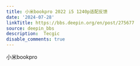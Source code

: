 ```yaml
---
title: 小米bookpro 2022 i5 1240p适配反馈
date: '2024-07-28'
linkTitle: https://bbs.deepin.org/en/post/275677
source: deepin_bbs
description:  Tecgic 
disable_comments: true
---
```

小米bookpro 

